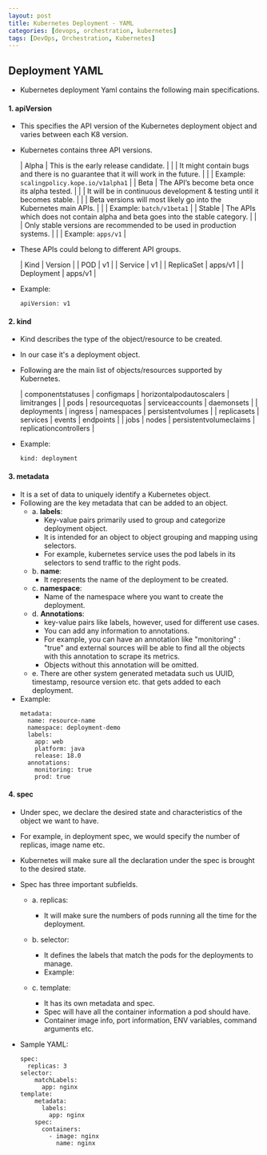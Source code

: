 ```yaml
---
layout: post
title: Kubernetes Deployment - YAML
categories: [devops, orchestration, kubernetes]
tags: [DevOps, Orchestration, Kubernetes]
---
```


## Deployment YAML

- Kubernetes deployment Yaml contains the following main specifications.

#### 1. **apiVersion**
- This specifies the API version of the Kubernetes deployment object and varies between each K8 version.
- Kubernetes contains three API versions.

  | Alpha | This is the early release candidate. |
  | | It might contain bugs and there is no guarantee that it will work in the future. |
  | | Example: `scalingpolicy.kope.io/v1alpha1` |
  | Beta | The API’s become beta once its alpha tested. | 
  | | It will be in continuous development & testing until it becomes stable. |
  | | Beta versions will most likely go into the Kubernetes main APIs. |
  | | Example: `batch/v1beta1` |
  | Stable | The APIs which does not contain alpha and beta goes into the stable category. | 
  | | Only stable versions are recommended to be used in production systems. |
  | | Example: `apps/v1` |

- These APIs could belong to different API groups.

  | Kind | Version | 
  | POD	| v1 |
  | Service	| v1 |
  | ReplicaSet | apps/v1 | 
  | Deployment | apps/v1 | 
- Example:
  ```
  apiVersion: v1
  ```


####  2. kind
- Kind describes the type of the object/resource to be created. 
- In our case it's a deployment object. 
- Following are the main list of objects/resources supported by Kubernetes.

  | componentstatuses | configmaps | horizontalpodautoscalers | limitranges |
  | pods | resourcequotas | serviceaccounts | daemonsets |
  | deployments | ingress | namespaces | persistentvolumes |
  | replicasets | services | events | endpoints |
  | jobs | nodes | persistentvolumeclaims | replicationcontrollers |
- Example:
  ```
  kind: deployment
  ```

####  3. metadata
- It is a set of data to uniquely identify a Kubernetes object. 
- Following are the key metadata that can be added to an object.
  + a. **labels**: 
    * Key-value pairs primarily used to group and categorize deployment object. 
    * It is intended for an object to object grouping and mapping using selectors. 
    * For example, kubernetes service uses the pod labels in its selectors to send traffic to the right pods. 
  + b. **name**: 
    * It represents the name of the deployment to be created.
  + c. **namespace**: 
    * Name of the namespace where you want to create the deployment.
  + d. **Annotations**: 
    * key-value pairs like labels, however, used for different use cases. 
    * You can add any information to annotations. 
    * For example, you can have an annotation like "monitoring" : "true" and external sources will be able to find all the objects with this annotation to scrape its metrics. 
    * Objects without this annotation will be omitted.
  + e. There are other system generated metadata such us UUID, timestamp, resource version etc. that gets added to each deployment.
- Example:
  ```
  metadata:
    name: resource-name
    namespace: deployment-demo
    labels:
      app: web
      platform: java
      release: 18.0
    annotations:
      monitoring: true
      prod: true
  ```

#### 4. spec
- Under spec, we declare the desired state and characteristics of the object we want to have. 
- For example, in deployment spec, we would specify the number of replicas, image name etc. 
- Kubernetes will make sure all the declaration under the spec is brought to the desired state.
- Spec has three important subfields.
  + a. replicas: 
    * It will make sure the numbers of pods running all the time for the deployment. 
    
  + b. selector: 
    * It defines the labels that match the pods for the deployments to manage. 
    * Example:

  + c. template: 
    * It has its own metadata and spec. 
    * Spec will have all the container information a pod should have. 
    * Container image info, port information, ENV variables, command arguments etc. 

- Sample YAML:
  ```
  spec:
    replicas: 3
  selector:
      matchLabels:
        app: nginx    
  template:
      metadata:
        labels:
          app: nginx
      spec:
        containers:
          - image: nginx
            name: nginx
  ```
